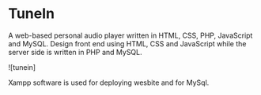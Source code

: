 # TuneIn

A web-based personal audio player written in HTML, CSS, PHP, JavaScript and MySQL. Design front end using HTML, CSS and JavaScript while the server side is written in PHP and MySQL.

![tunein]

Xampp software is used for deploying wesbite and for MySql.
